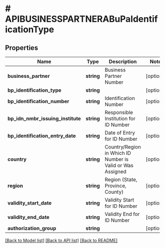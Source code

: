 # # APIBUSINESSPARTNERABuPaIdentificationType

## Properties

Name | Type | Description | Notes
------------ | ------------- | ------------- | -------------
**business_partner** | **string** | Business Partner Number | [optional]
**bp_identification_type** | **string** |  | [optional]
**bp_identification_number** | **string** | Identification Number | [optional]
**bp_idn_nmbr_issuing_institute** | **string** | Responsible Institution for ID Number | [optional]
**bp_identification_entry_date** | **string** | Date of Entry for ID Number | [optional]
**country** | **string** | Country/Region in Which ID Number is Valid or Was Assigned | [optional]
**region** | **string** | Region (State, Province, County) | [optional]
**validity_start_date** | **string** | Validity Start for ID Number | [optional]
**validity_end_date** | **string** | Validity End for ID Number | [optional]
**authorization_group** | **string** |  | [optional]

[[Back to Model list]](../../README.md#models) [[Back to API list]](../../README.md#endpoints) [[Back to README]](../../README.md)
